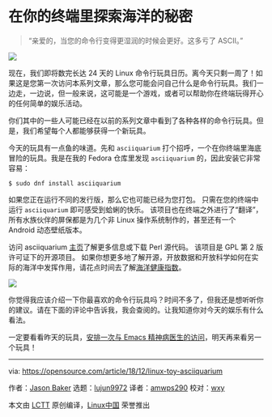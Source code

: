 [#]: collector: "lujun9972"
[#]: translator: "amwps290"
[#]: reviewer: "wxy"
[#]: publisher: " "
[#]: url: " "
[#]: subject: "Take a swim at your Linux terminal with asciiquarium"
[#]: via: "https://opensource.com/article/18/12/linux-toy-asciiquarium"
[#]: author: "Jason Baker https://opensource.com/users/jason-baker"

在你的终端里探索海洋的秘密
=======

> “亲爱的，当您的命令行变得更湿润的时候会更好。这多亏了 ASCII。”

![](https://opensource.com/sites/default/files/styles/image-full-size/public/uploads/linux-toy-asciiquarium.png?itok=ZhJ9P2Ft)

现在，我们即将数完长达 24 天的 Linux 命令行玩具日历。离今天只剩一周了！如果这是您第一次访问本系列文章，那么您可能会问自己什么是命令行玩具。我们一边走，一边说，但一般来说，这可能是一个游戏，或者可以帮助你在终端玩得开心的任何简单的娱乐活动。

你们其中的一些人可能已经在以前的系列文章中看到了各种各样的命令行玩具。但是，我们希望每个人都能够获得一个新玩具。

今天的玩具有一点鱼的味道。先和 `asciiquarium` 打个招呼，一个在你终端里海底冒险的玩具。我是在我的 Fedora 仓库里发现 `asciiquarium` 的，因此安装它非常容易：

```
$ sudo dnf install asciiquarium
```

如果您正在运行不同的发行版，那么它也可能已经为您打包。 只需在您的终端中运行 `asciiquarium` 即可感受到蛤蜊的快乐。 该项目也在终端之外进行了“翻译”，所有水族伙伴的屏保都是为几个非 Linux 操作系统制作的，甚至还有一个 Android 动态壁纸版本。

访问 asciiquarium [主页][1]了解更多信息或下载 Perl 源代码。 该项目是 GPL 第 2 版许可证下的开源项目。 如果你想更多地了解开源，开放数据和开放科学如何在实际的海洋中发挥作用，请花点时间去了解[海洋健康指数][2]。

![](https://opensource.com/sites/default/files/uploads/linux-toy-asciiquarium-animated.gif)

你觉得我应该介绍一下你最喜欢的命令行玩具吗？时间不多了，但我还是想听听你的建议。请在下面的评论中告诉我，我会查阅的。让我知道你对今天的娱乐有什么看法。

一定要看看昨天的玩具，[安排一次与 Emacs 精神病医生的访问][3]，明天再来看另一个玩具！

--------------------------------------------------------------------------------

via: https://opensource.com/article/18/12/linux-toy-asciiquarium

作者：[Jason Baker][a]
选题：[lujun9972][b]
译者：[amwps290](https://github.com/amwps290)
校对：[wxy](https://github.com/wxy)

本文由 [LCTT](https://github.com/LCTT/TranslateProject) 原创编译，[Linux中国](https://linux.cn/) 荣誉推出

[a]: https://opensource.com/users/jason-baker
[b]: https://github.com/lujun9972
[1]: https://robobunny.com/projects/asciiquarium/html/
[2]: https://opensource.com/article/18/12/protecting-world-oceans
[3]: https://opensource.com/article/18/12/linux-toy-eliza
